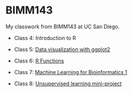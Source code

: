 # BIMM143

My classwork from BIMM143 at UC San Diego. 

- Class 4: Introduction to R 

- Class 5: [Data visualization with ggplot2]()

- Class 6: [R Functions]()

- Class 7: [Machine Learning for Bioinformatics 1](https://github.com/LawrenceSebastian/bimm143/blob/main/class07/class07.Rmd)

- Class 8: [Unsupervised learning mini-project]()

